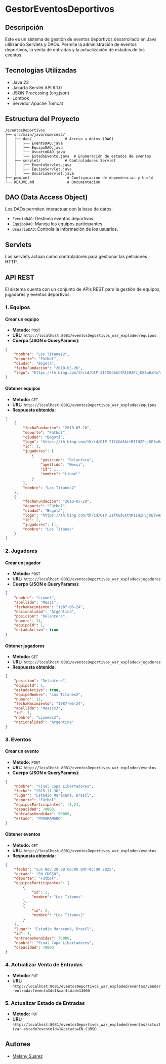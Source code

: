 # GestorEventosDeportivos

## Descripción
Este es un sistema de gestión de eventos deportivos desarrollado en Java utilizando Servlets y DAOs. Permite la administración de eventos deportivos, la venta de entradas y la actualización de estados de los eventos.

## Tecnologías Utilizadas
- Java 23
- Jakarta Servlet API 6.1.0
- JSON Processing (org.json)
- Lombok
- Servidor Apache Tomcat

## Estructura del Proyecto
```
/eventosDeportivos
├── src/main/java/com/ces3/
│   ├── dao/               # Acceso a datos (DAO)
│   │   ├── EventoDAO.java
│   │   ├── EquipoDAO.java
│   │   └── UsuarioDAO.java
│   │   └── EstadoEvento.java  # Enumeración de estados de eventos
│   ├── servlet/           # Controladores Servlet
│   │   ├── EventoServlet.java
│   │   ├── EquipoServlet.java
│   │   └── UsuarioServlet.java
├── pom.xml                 # Configuración de dependencias y build
└── README.md               # Documentación
```

## DAO (Data Access Object)
Los DAOs permiten interactuar con la base de datos:
- `EventoDAO`: Gestiona eventos deportivos.
- `EquipoDAO`: Maneja los equipos participantes.
- `UsuarioDAO`: Controla la información de los usuarios.

## Servlets
Los servlets actúan como controladores para gestionar las peticiones HTTP.

## API REST
El sistema cuenta con un conjunto de APIs REST para la gestión de equipos, jugadores y eventos deportivos.

### **1. Equipos**
#### **Crear un equipo**
- **Método:** `POST`
- **URL:** `http://localhost:8081/eventosDeportivos_war_exploded/equipos`
- **Cuerpo (JSON o QueryParams):**
```json
{
    "nombre": "Los Titanes2",
    "deporte": "Fútbol",
    "ciudad": "Bogotá",
    "fechaFundacion": "2010-05-20",
    "logo": "https://th.bing.com/th/id/OIP.2IfXGd6AttRIIHZPLjKBlwHaHa?rs=1&pid=ImgDetMain"
}
```
#### **Obtener equipos**
- **Método:** `GET`
- **URL:** `http://localhost:8081/eventosDeportivos_war_exploded/equipos`
- **Respuesta obtenida:**
```json
[
    {
        "fechaFundacion": "2010-05-20",
        "deporte": "Fútbol",
        "ciudad": "Bogotá",
        "logo": "https://th.bing.com/th/id/OIP.2IfXGd6AttRIIHZPLjKBlwHaHa?rs=1&pid=ImgDetMain",
        "id": 1,
        "jugadores": [
            {
                "posicion": "Delantero",
                "apellido": "Messi",
                "id": 1,
                "nombre": "Lionel"
            }
        ],
        "nombre": "Los Titanes2"
    },
    {
        "fechaFundacion": "2010-05-20",
        "deporte": "Fútbol",
        "ciudad": "Bogotá",
        "logo": "https://th.bing.com/th/id/OIP.2IfXGd6AttRIIHZPLjKBlwHaHa?rs=1&pid=ImgDetMain",
        "id": 2,
        "jugadores": [],
        "nombre": "Los Titanes"
    }
]
```

### **2. Jugadores**
#### **Crear un jugador**
- **Método:** `POST`
- **URL:** `http://localhost:8081/eventosDeportivos_war_exploded/jugadores`
- **Cuerpo (JSON o QueryParams):**
```json
{
    "nombre": "Lionel",
    "apellido": "Messi",
    "fechaNacimiento": "1987-06-24",
    "nacionalidad": "Argentina",
    "posicion": "Delantero",
    "numero": 11,
    "equipoId": 1,
    "estadoActivo": true
}
```
#### **Obtener jugadores**
- **Método:** `GET`
- **URL:** `http://localhost:8081/eventosDeportivos_war_exploded/jugadores`
- **Respuesta obtenida:**
```json
{
    "posicion": "Delantero",
    "equipoId": 1,
    "estadoActivo": true,
    "equipoNombre": "Los Titanes2",
    "numero": 11,
    "fechaNacimiento": "1987-06-24",
    "apellido": "Messss3",
    "id": 1,
    "nombre": "Lioness2",
    "nacionalidad": "Argentina"
}
```

### **3. Eventos**
#### **Crear un evento**
- **Método:** `POST`
- **URL:** `http://localhost:8081/eventosDeportivos_war_exploded/eventos`
- **Cuerpo (JSON o QueryParams):**
```json
{
    "nombre": "Final Copa Libertadores",
    "fecha": "2025-11-30",
    "lugar": "Estadio Maracaná, Brasil",
    "deporte": "Fútbol",
    "equiposParticipantes": [1,2],
    "capacidad": 78000,
    "entradasVendidas": 50000,
    "estado": "PROGRAMADO"
}
```
#### **Obtener eventos**
- **Método:** `GET`
- **URL:** `http://localhost:8081/eventosDeportivos_war_exploded/eventos`
- **Respuesta obtenida:**
```json
{
    "fecha": "Sun Nov 30 00:00:00 GMT-05:00 2025",
    "estado": "EN_CURSO",
    "deporte": "Fútbol",
    "equiposParticipantes": [
        {
            "id": 1,
            "nombre": "Los Titanes"
        },
        {
            "id": 2,
            "nombre": "Los Titanes2"
        }
    ],
    "lugar": "Estadio Maracaná, Brasil",
    "id": 1,
    "entradasVendidas": 76000,
    "nombre": "Final Copa Libertadores",
    "capacidad": 78000
}
```

### **4. Actualizar Venta de Entradas**
- **Método:** `PUT`
- **URL:** `http://localhost:8081/eventosDeportivos_war_exploded/eventos/vender-entradas?eventoId=1&cantidad=13000`

### **5. Actualizar Estado de Entradas**
- **Método:** `PUT`
- **URL:** `http://localhost:8081/eventosDeportivos_war_exploded/eventos/actualizar-estado?eventoId=1&estado=EN_CURSO`

## Autores
- [Melany Suarez](https://github.com/Melany1227)


